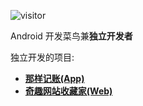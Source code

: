 ![visitor](https://visitor-badge.glitch.me/badge?page_id=bakumon.bakumon)

Android 开发菜鸟兼**独立开发者**

独立开发的项目:
- [**那样记账(App)**](https://www.coolapk.com/apk/me.bakumon.moneykeeper)
- [**奇趣网站收藏家(Web)**](https://fuun.fun/)
